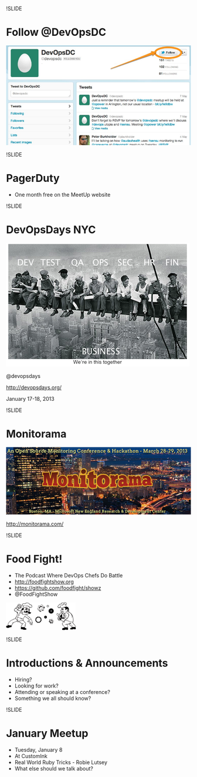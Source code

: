 !SLIDE
# Follow @DevOpsDC #
![@devopsdc](../images/devopsdc_on_twitter.jpg)

!SLIDE
# PagerDuty

* One month free on the MeetUp website

!SLIDE
# DevOpsDays NYC

![DevOpsDays NYC](../images/devopsdaysnyc.png)

@devopsdays

http://devopsdays.org/

January 17-18, 2013

!SLIDE
# Monitorama

![Monitorama](../images/monitorama.png)

http://monitorama.com/

!SLIDE
# Food Fight! #

* The Podcast Where DevOps Chefs Do Battle
* http://foodfightshow.org
* https://github.com/foodfight/showz
* @FoodFightShow

![Foodfight Show](../images/foodfight_bw.png)

!SLIDE
# Introductions & Announcements #

* Hiring?
* Looking for work?
* Attending or speaking at a conference?
* Something we all should know?

!SLIDE
# January Meetup #

* Tuesday, January 8
* At CustomInk
* Real World Ruby Tricks - Robie Lutsey
* What else should we talk about?
